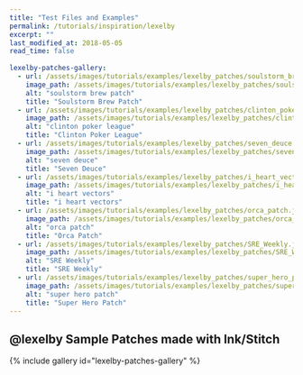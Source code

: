 ```yaml
---
title: "Test Files and Examples"
permalink: /tutorials/inspiration/lexelby
excerpt: ""
last_modified_at: 2018-05-05
read_time: false
    
lexelby-patches-gallery:
  - url: /assets/images/tutorials/examples/lexelby_patches/soulstorm_brew_patch.jpg
    image_path: /assets/images/tutorials/examples/lexelby_patches/soulstorm_brew_patch-th.jpg
    alt: "soulstorm brew patch"
    title: "Soulstorm Brew Patch"
  - url: /assets/images/tutorials/examples/lexelby_patches/clinton_poker_league.jpg
    image_path: /assets/images/tutorials/examples/lexelby_patches/clinton_poker_league-th.jpg
    alt: "clinton poker league"
    title: "Clinton Poker League"
  - url: /assets/images/tutorials/examples/lexelby_patches/seven_deuce.jpg
    image_path: /assets/images/tutorials/examples/lexelby_patches/seven_deuce-th.jpg
    alt: "seven deuce"
    title: "Seven Deuce"
  - url: /assets/images/tutorials/examples/lexelby_patches/i_heart_vectors.jpg
    image_path: /assets/images/tutorials/examples/lexelby_patches/i_heart_vectors-th.jpg
    alt: "i heart vectors"
    title: "i heart vectors"
  - url: /assets/images/tutorials/examples/lexelby_patches/orca_patch.jpg
    image_path: /assets/images/tutorials/examples/lexelby_patches/orca_patch-th.jpg
    alt: "orca patch"
    title: "Orca Patch"
  - url: /assets/images/tutorials/examples/lexelby_patches/SRE_Weekly.jpg
    image_path: /assets/images/tutorials/examples/lexelby_patches/SRE_Weekly-th.jpg
    alt: "SRE Weekly"
    title: "SRE Weekly"
  - url: /assets/images/tutorials/examples/lexelby_patches/super_hero_patch.jpg
    image_path: /assets/images/tutorials/examples/lexelby_patches/super_hero_patch-th.jpg
    alt: "super hero patch"
    title: "Super Hero Patch"
---
```


## @lexelby Sample Patches made with Ink/Stitch ##

{% include gallery id="lexelby-patches-gallery" %}



